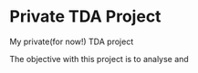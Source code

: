 # Private TDA Project
My private(for now!) TDA project

The objective with this project is to analyse and
